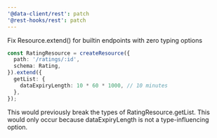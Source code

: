 ```yaml
---
'@data-client/rest': patch
'@rest-hooks/rest': patch
---
```


Fix Resource.extend() for builtin endpoints with zero typing options

```ts
const RatingResource = createResource({
  path: '/ratings/:id',
  schema: Rating,
}).extend({
  getList: {
    dataExpiryLength: 10 * 60 * 1000, // 10 minutes
  },
});
```

This would previously break the types of RatingResource.getList.
This would only occur because dataExpiryLength is not a type-influencing option.